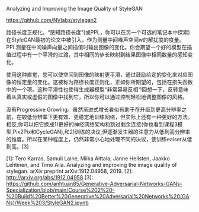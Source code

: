 

<!--
 * @version:
 * @Author:  StevenJokess https://github.com/StevenJokess
 * @Date: 2020-10-07 16:36:10
 * @LastEditors:  StevenJokess https://github.com/StevenJokess
 * @LastEditTime: 2020-12-20 01:34:27
 * @Description:
 * @TODO::
 * @Reference:
-->

Analyzing and Improving the Image Quality of StyleGAN

https://github.com/NVlabs/stylegan2

路径长度正规化。“感知路径长度”(或PPL，你可以在另一个可选的笔记本中探索)在StyleGAN最初的论文中被引入，作为测量中间噪声空间w的解扰度的度量。PPL测量在中间噪声向量之间插值时输出图像的变化。你会期望一个好的模型在插值过程中有一个平滑的过渡，其中相同的步长映射到结果图像中相同数量的感知变化。

使用这种直觉，您可以使空间到图像的映射更平滑，通过鼓励给定的变化来对应图像的恒定量的变化。这被称为路径长度正则化，正如你所期望的，包括在损失函数中的一个项。这种平滑性也使得生成器模型“非常容易反相”!回想一下，反转意味着从真实或虚假的图像中找到它，所以你可以通过控制轻松地调整图像的风格。

没有Progressive Growing。虽然渐进式增长看似有助于在升级到更高分辨率之前，在较低分辨率下更有效、更稳定地训练网络，但实际上还有一种更好的方法。相反,你可以把它换成1)更好的神经网络架构和跳过剩余连接(你也看到课程3模型,Pix2Pix和CycleGAN),和2)训练的决议,但逐渐发生器的注意力从低到高分辨率的维度。所以在某种程度上，仍然非常小心地处理不同的决议，使训练eaiser从低到高。[3]


[1]: Tero Karras, Samuli Laine, Miika Aittala, Janne Hellsten, Jaakko Lehtinen, and Timo Aila. Analyzing and improving the image quality of stylegan. arXiv preprint arXiv:1912.04958, 2019.
[2]: http://arxiv.org/abs/1912.04958
[3]: https://github.com/anhtuan85/Generative-Adversarial-Networks-GANs-Specialization/blob/main/Course%202%20-%20Build%20Better%20Generative%20Adversarial%20Networks%20(GANs)/Week%203/StyleGAN2.ipynb
